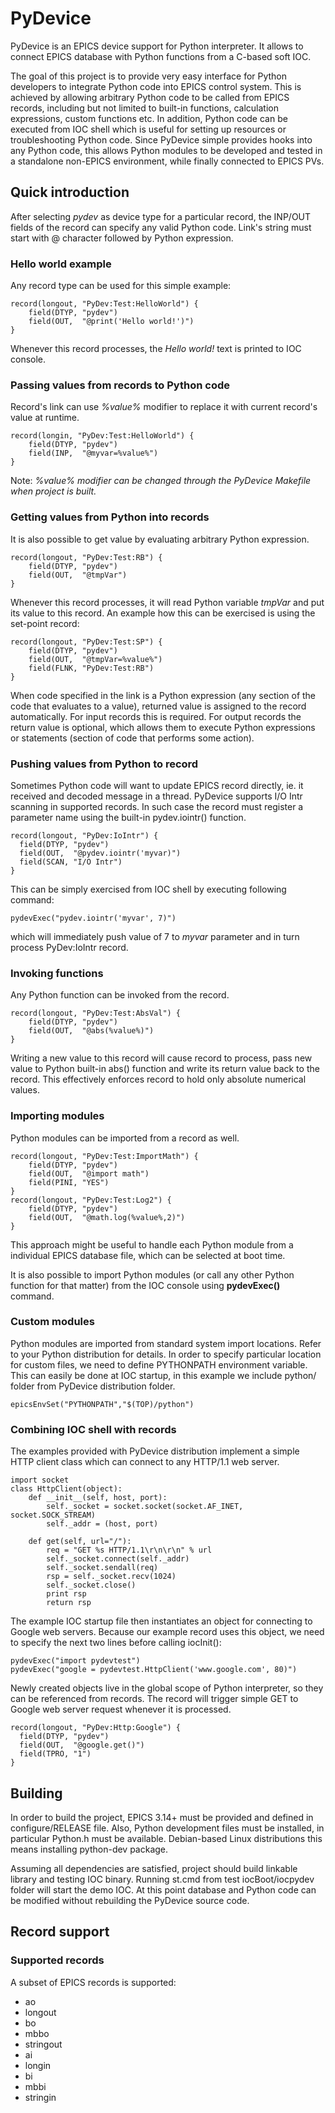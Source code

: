 

# PyDevice

PyDevice is an EPICS device support for Python interpreter. It allows to connect EPICS database with Python functions from a C-based soft IOC.

The goal of this project is to provide very easy interface for Python developers to integrate Python code into EPICS control system. This is achieved by allowing arbitrary Python code to be called from EPICS records, including but not limited to built-in functions, calculation expressions, custom functions etc. In addition, Python code can be executed from IOC shell which is useful for setting up resources or troubleshooting Python code. Since PyDevice simple provides hooks into any Python code, this allows Python modules to be developed and tested in a standalone non-EPICS environment, while finally connected to EPICS PVs.

## Quick introduction

After selecting *pydev* as device type for a particular record, the INP/OUT fields of the record can specify any valid Python code. Link's string must start with @ character followed by Python expression.

### Hello world example
Any record type can be used for this simple example:
```
record(longout, "PyDev:Test:HelloWorld") {
    field(DTYP, "pydev")
    field(OUT,  "@print('Hello world!')")
}
```
Whenever this record processes, the *Hello world!* text is printed to IOC console.

### Passing values from records to Python code
Record's link can use *%value%* modifier to replace it with current record's value at runtime. 
```
record(longin, "PyDev:Test:HelloWorld") {
    field(DTYP, "pydev")
    field(INP,  "@myvar=%value%")
}
```

Note: *%value% modifier can be changed through the PyDevice Makefile when project is built.*

### Getting values from Python into records
It is also possible to get value by evaluating arbitrary Python expression.
```
record(longout, "PyDev:Test:RB") {
    field(DTYP, "pydev")
    field(OUT,  "@tmpVar")
}
```
Whenever this record processes, it will read Python variable *tmpVar* and put its value to this record. An example how this can be exercised is using the set-point record:
```
record(longout, "PyDev:Test:SP") {
    field(DTYP, "pydev")
    field(OUT,  "@tmpVar=%value%")
    field(FLNK, "PyDev:Test:RB")
}
```

When code specified in the link is a Python expression (any section of the code that evaluates to a value), returned value is assigned to the record automatically. For input records this is required. For output records the return value is optional, which allows them to execute Python expressions or statements (section of code that performs some action).

### Pushing values from Python to record
Sometimes Python code will want to update EPICS record directly, ie. it received and decoded message in a thread. PyDevice supports I/O Intr scanning in supported records. In such case the record must register a parameter name using the built-in pydev.iointr() function.

```
record(longout, "PyDev:IoIntr") {
  field(DTYP, "pydev")
  field(OUT,  "@pydev.iointr('myvar)")
  field(SCAN, "I/O Intr")
}
```

This can be simply exercised from IOC shell by executing following command:

```
pydevExec("pydev.iointr('myvar', 7)")
```

which will immediately push value of 7 to *myvar* parameter and in turn process PyDev:IoIntr record.

### Invoking functions
Any Python function can be invoked from the record.
```
record(longout, "PyDev:Test:AbsVal") {
    field(DTYP, "pydev")
    field(OUT,  "@abs(%value%)")
}
```
Writing a new value to this record will cause record to process, pass new value to Python built-in abs() function and write its return value back to the record. This effectively enforces record to hold only absolute numerical values.

### Importing modules
Python modules can be imported from a record as well.
```
record(longout, "PyDev:Test:ImportMath") {
    field(DTYP, "pydev")
    field(OUT,  "@import math")
    field(PINI, "YES")
}
record(longout, "PyDev:Test:Log2") {
    field(DTYP, "pydev")
    field(OUT,  "@math.log(%value%,2)")
}
```
This approach might be useful to handle each Python module from a individual EPICS database file, which can be selected at boot time.

It is also possible to import Python modules (or call any other Python function for that matter) from the IOC console using **pydevExec()** command.

### Custom modules
Python modules are imported from standard system import locations. Refer to your Python distribution for details. In order to specify particular location for custom files, we need to define PYTHONPATH environment variable. This can easily be done at IOC startup, in this example we include python/ folder from PyDevice distribution folder.

```
epicsEnvSet("PYTHONPATH","$(TOP)/python")
```

### Combining IOC shell with records
The examples provided with PyDevice distribution implement a simple HTTP client class which can connect to any HTTP/1.1 web server.

```
import socket
class HttpClient(object):
    def __init__(self, host, port):
        self._socket = socket.socket(socket.AF_INET, socket.SOCK_STREAM)
        self._addr = (host, port)

    def get(self, url="/"):
        req = "GET %s HTTP/1.1\r\n\r\n" % url
        self._socket.connect(self._addr)
        self._socket.sendall(req)
        rsp = self._socket.recv(1024)
        self._socket.close()
        print rsp
        return rsp
```

The example IOC startup file then instantiates an object for connecting to Google web servers. Because our example record uses this object, we need to specify the next two lines before calling iocInit():

```
pydevExec("import pydevtest")
pydevExec("google = pydevtest.HttpClient('www.google.com', 80)")
```

Newly created objects live in the global scope of Python interpreter, so they can be referenced from records. The record will trigger simple GET to Google web server request whenever it is processed.

```
record(longout, "PyDev:Http:Google") {
  field(DTYP, "pydev")
  field(OUT,  "@google.get()")
  field(TPRO, "1")
}
```

## Building

In order to build the project, EPICS 3.14+ must be provided and defined in configure/RELEASE file. Also, Python development files must be installed, in particular Python.h must be available. Debian-based Linux distributions this means installing python-dev package.

Assuming all dependencies are satisfied, project should build linkable library and testing IOC binary. Running st.cmd from test iocBoot/iocpydev folder will start the demo IOC. At this point database and Python code can be modified without rebuilding the PyDevice source code.


## Record support

### Supported records

A subset of EPICS records is supported:
* ao
* longout
* bo
* mbbo
* stringout
* ai
* longin
* bi
* mbbi
* stringin
